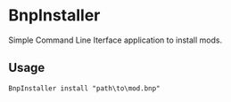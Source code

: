 # BnpInstaller

Simple Command Line Iterface application to install mods.

## Usage

`BnpInstaller install "path\to\mod.bnp"`
